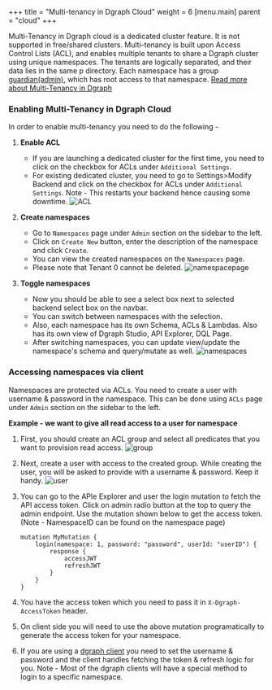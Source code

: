 +++
title = "Multi-tenancy in Dgraph Cloud"
weight = 6
[menu.main]
    parent = "cloud"
+++

Multi-Tenancy in Dgraph cloud is a dedicated cluster feature. It is not supported in free/shared clusters. Multi-tenancy is built upon Access Control Lists (ACL), and enables multiple tenants to share a Dgraph cluster using unique namespaces. The tenants are logically separated, and their data lies in the same p directory. Each namespace has a group [guardian(admin)](https://dgraph.io/docs/enterprise-features/multitenancy/#guardians-of-the-galaxy), which has root access to that namespace. [Read more about Multi-Tenancy in Dgraph](https://dgraph.io/docs/enterprise-features/multitenancy/)

### Enabling Multi-Tenancy in Dgraph Cloud
In order to enable multi-tenancy you need to do the following - 

1. **Enable ACL**
    - If you are launching a dedicated cluster for the first time, you need to click on the checkbox for ACLs under `Additional Settings`.
    - For existing dedicated cluster, you need to go to Settings>Modify Backend and click on the checkbox for ACLs under `Additional Settings`. Note - This restarts your backend hence causing some downtime. 
    ![ACL](/images/multitenancy/acl.png)

2. **Create namespaces**
    - Go to `Namespaces` page under `Admin` section on the sidebar to the left.
    - Click on `Create New` button, enter the description of the namespace and click `Create`.
    - You can view the created namespaces on the `Namespaces` page.
    - Please note that Tenant 0 cannot be deleted.
    ![namespacepage](/images/multitenancy/namespacepage.png)

3. **Toggle namespaces**
    - Now you should be able to see a select box next to selected backend select box on the navbar.
    - You can switch between namespaces with the selection.
    - Also, each namespace has its own Schema, ACLs & Lambdas. Also has its own view of Dgraph Studio, API Explorer, DQL Page.
    - After switching namespaces, you can update view/update the namespace's schema and query/mutate as well.
    ![namespaces](/images/multitenancy/namespaces.png)

### Accessing namespaces via client
Namespaces are protected via ACLs. You need to create a user with username & password in the namespace. This can be done using `ACLs` page under `Admin` section on the sidebar to the left.

**Example - we want to give all read access to a user for namespace**

1. First, you should create an ACL group and select all predicates that you want to provision read access.
    ![group](/images/multitenancy/group.png)
2. Next, create a user with access to the created group. While creating the user, you will be asked to provide with a username & password. Keep it handy.
    ![user](/images/multitenancy/user.png)
3. You can go to the APIe Explorer and user the login mutation to fetch the API access token. Click on admin radio button at the top to query the admin endpoint. Use the mutation shown below to get the access token.
    (Note - NamespaceID can be found on the namespace page)
    ```
    mutation MyMutation {
        login(namespace: 1, password: "password", userId: "userID") {
            response {
                accessJWT
                refreshJWT
            }
        }
    }

    ```
    

4. You have the access token which you need to pass it in `X-Dgraph-AccessToken` header.
5. On client side you will need to use the above mutation programatically to generate the access token for your namespace. 
6. If you are using a [dgraph client](https://dgraph.io/docs/clients/) you need to set the username & password and the client handles fetching the token & refresh logic for you. 
Note - Most of the dgraph clients will have a special method to login to a specific namespace. 

    

